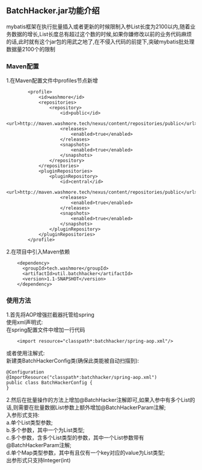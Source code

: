 ## BatchHacker.jar功能介绍
mybatis框架在执行批量插入或者更新的时候限制入参List长度为2100以内,随着业务数据的增长,List长度总有超过这个数的时候,如果你嫌修改以前的业务代码麻烦的话,此时就有这个jar包的用武之地了,在不侵入代码的前提下,突破mybatis批处理数据量2100个的限制

### Maven配置
1.在Maven配置文件中profiles节点新增
```
        <profile>
            <id>washmore</id>
            <repositories>
                <repository>
                    <id>public</id>
                    <url>http://maven.washmore.tech/nexus/content/repositories/public</url>
                    <releases>
                        <enabled>true</enabled>
                    </releases>
                    <snapshots>
                        <enabled>true</enabled>
                    </snapshots>
                </repository>
            </repositories>
            <pluginRepositories>
                <pluginRepository>
                    <id>central</id>
                    <url>http://maven.washmore.tech/nexus/content/repositories/public</url>
                    <releases>
                        <enabled>true</enabled>
                    </releases>
                    <snapshots>
                        <enabled>true</enabled>
                    </snapshots>
                </pluginRepository>
            </pluginRepositories>
        </profile>
```
2.在项目中引入Maven依赖
```
    <dependency>
      <groupId>tech.washmore</groupId>
      <artifactId>util.batchhacker</artifactId>
      <version>1.1-SNAPSHOT</version>
    </dependency>
```

### 使用方法
1.首先将AOP增强拦截器托管给spring  
使用xml声明式:  
在spring配置文件中增加一行代码
```
    <import resource="classpath*:batchhacker/spring-aop.xml"/>
```
或者使用注解式:  
新建类BatchHackerConfig类(确保此类能被自动扫描到):  
```
@Configuration
@ImportResource("classpath*:batchhacker/spring-aop.xml")
public class BatchHackerConfig {
}
```

2.然后在批量操作的方法上增加@BatchHacker注解即可,如果入参中有多个List的话,则需要在批量数据List参数上额外增加@BatchHackerParam注解;  
入参形式支持:  
a.单个List类型参数;  
b.多个参数，其中一个为List类型;  
c.多个参数，含多个List类型的参数，其中一个List参数带有@BatchHackerParam注解;  
d.单个Map类型参数，其中有且仅有一个key对应的value为List类型;  
出参形式只支持Integer(int)  



